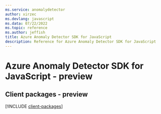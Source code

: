 ```yaml
---
ms.service: anomalydetector
author: xirzec
ms.devlang: javascript
ms.data: 07/22/2022
ms.topic: reference
ms.author: jeffish
title: Azure Anomaly Detector SDK for JavaScript
description: Reference for Azure Anomaly Detector SDK for JavaScript
---
```

# Azure Anomaly Detector SDK for JavaScript - preview

## Client packages - preview
[!INCLUDE [client-packages](anomaly-detector-client-index.md)]
